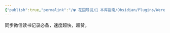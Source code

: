 ```yaml
---
{"publish":true,"permalink":"/🍀 花园导览/🧰 本库指南/Obsidian/Plugins/Weread.md","title":"Weread Plugin","created":"2023-01-23","modified":"2023-03-14","published":"2025-07-10T22:07:18.794+08:00","tags":["obsidian插件"],"cssclasses":""}
---
```



同步微信读书记录必备，速度超快，超赞。
